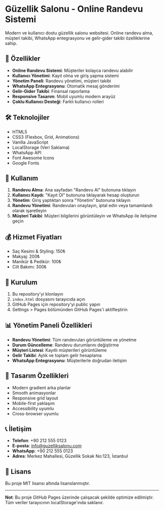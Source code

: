 # Güzellik Salonu - Online Randevu Sistemi

Modern ve kullanıcı dostu güzellik salonu websitesi. Online randevu alma, müşteri takibi, WhatsApp entegrasyonu ve gelir-gider takibi özelliklerine sahip.

## 🚀 Özellikler

- **Online Randevu Sistemi**: Müşteriler kolayca randevu alabilir
- **Kullanıcı Yönetimi**: Kayıt olma ve giriş yapma sistemi
- **Yönetim Paneli**: Randevu yönetimi, müşteri takibi
- **WhatsApp Entegrasyonu**: Otomatik mesaj gönderimi
- **Gelir-Gider Takibi**: Finansal raporlama
- **Responsive Tasarım**: Mobil uyumlu modern arayüz
- **Çoklu Kullanıcı Desteği**: Farklı kullanıcı rolleri

## 🛠️ Teknolojiler

- HTML5
- CSS3 (Flexbox, Grid, Animations)
- Vanilla JavaScript
- LocalStorage (Veri Saklama)
- WhatsApp API
- Font Awesome Icons
- Google Fonts

## 📱 Kullanım

1. **Randevu Alma**: Ana sayfadan "Randevu Al" butonuna tıklayın
2. **Kullanıcı Kaydı**: "Kayıt Ol" butonuna tıklayarak hesap oluşturun
3. **Yönetim**: Giriş yaptıktan sonra "Yönetim" butonuna tıklayın
4. **Randevu Yönetimi**: Randevuları onaylayın, iptal edin veya tamamlandı olarak işaretleyin
5. **Müşteri Takibi**: Müşteri bilgilerini görüntüleyin ve WhatsApp ile iletişime geçin

## 💰 Hizmet Fiyatları

- Saç Kesimi & Styling: 150₺
- Makyaj: 200₺
- Manikür & Pedikür: 100₺
- Cilt Bakımı: 300₺

## 🔧 Kurulum

1. Bu repository'yi klonlayın
2. `index.html` dosyasını tarayıcıda açın
3. GitHub Pages için repository'yi public yapın
4. Settings > Pages bölümünden GitHub Pages'i aktifleştirin

## 📊 Yönetim Paneli Özellikleri

- **Randevu Yönetimi**: Tüm randevuları görüntüleme ve yönetme
- **Durum Güncelleme**: Randevu durumlarını değiştirme
- **Müşteri Listesi**: Kayıtlı müşterileri görüntüleme
- **Gelir Takibi**: Aylık ve toplam gelir hesaplama
- **WhatsApp Entegrasyonu**: Müşterilerle doğrudan iletişim

## 🎨 Tasarım Özellikleri

- Modern gradient arka planlar
- Smooth animasyonlar
- Responsive grid layout
- Mobile-first yaklaşım
- Accessibility uyumlu
- Cross-browser uyumlu

## 📞 İletişim

- **Telefon**: +90 212 555 0123
- **E-posta**: info@guzelliksalonu.com
- **WhatsApp**: +90 212 555 0123
- **Adres**: Merkez Mahallesi, Güzellik Sokak No:123, İstanbul

## 📄 Lisans

Bu proje MIT lisansı altında lisanslanmıştır.

---

**Not**: Bu proje GitHub Pages üzerinde çalışacak şekilde optimize edilmiştir. Tüm veriler tarayıcının localStorage'ında saklanır.

